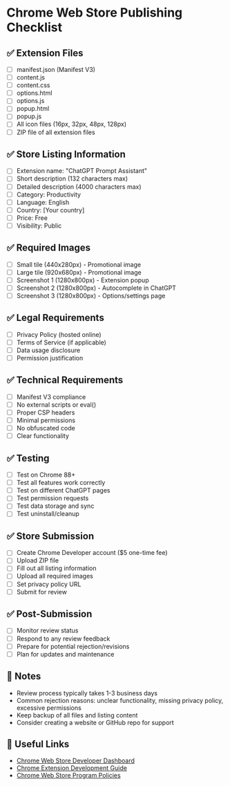 # Chrome Web Store Publishing Checklist

## ✅ Extension Files
- [ ] manifest.json (Manifest V3)
- [ ] content.js
- [ ] content.css
- [ ] options.html
- [ ] options.js
- [ ] popup.html
- [ ] popup.js
- [ ] All icon files (16px, 32px, 48px, 128px)
- [ ] ZIP file of all extension files

## ✅ Store Listing Information
- [ ] Extension name: "ChatGPT Prompt Assistant"
- [ ] Short description (132 characters max)
- [ ] Detailed description (4000 characters max)
- [ ] Category: Productivity
- [ ] Language: English
- [ ] Country: [Your country]
- [ ] Price: Free
- [ ] Visibility: Public

## ✅ Required Images
- [ ] Small tile (440x280px) - Promotional image
- [ ] Large tile (920x680px) - Promotional image
- [ ] Screenshot 1 (1280x800px) - Extension popup
- [ ] Screenshot 2 (1280x800px) - Autocomplete in ChatGPT
- [ ] Screenshot 3 (1280x800px) - Options/settings page

## ✅ Legal Requirements
- [ ] Privacy Policy (hosted online)
- [ ] Terms of Service (if applicable)
- [ ] Data usage disclosure
- [ ] Permission justification

## ✅ Technical Requirements
- [ ] Manifest V3 compliance
- [ ] No external scripts or eval()
- [ ] Proper CSP headers
- [ ] Minimal permissions
- [ ] No obfuscated code
- [ ] Clear functionality

## ✅ Testing
- [ ] Test on Chrome 88+
- [ ] Test all features work correctly
- [ ] Test on different ChatGPT pages
- [ ] Test permission requests
- [ ] Test data storage and sync
- [ ] Test uninstall/cleanup

## ✅ Store Submission
- [ ] Create Chrome Developer account ($5 one-time fee)
- [ ] Upload ZIP file
- [ ] Fill out all listing information
- [ ] Upload all required images
- [ ] Set privacy policy URL
- [ ] Submit for review

## ✅ Post-Submission
- [ ] Monitor review status
- [ ] Respond to any review feedback
- [ ] Prepare for potential rejection/revisions
- [ ] Plan for updates and maintenance

## 📝 Notes
- Review process typically takes 1-3 business days
- Common rejection reasons: unclear functionality, missing privacy policy, excessive permissions
- Keep backup of all files and listing content
- Consider creating a website or GitHub repo for support

## 🔗 Useful Links
- [Chrome Web Store Developer Dashboard](https://chrome.google.com/webstore/devconsole/)
- [Chrome Extension Development Guide](https://developer.chrome.com/docs/extensions/)
- [Chrome Web Store Program Policies](https://developer.chrome.com/docs/webstore/program_policies/) 